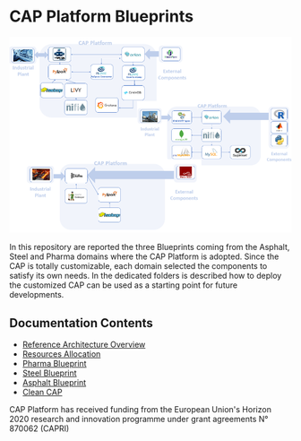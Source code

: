 # CAP Platform Blueprints

![CAP Platform Blueprints](docs/images/home.png?raw=true "CAP Platform Blueprints")

In this repository are reported the three Blueprints coming from the Asphalt, Steel and Pharma domains where the CAP Platform is adopted.
Since the CAP is totally customizable, each domain selected the components to satisfy its own needs. In the dedicated folders is described how to deploy the customized CAP can be used as a starting point for future developments.

## Documentation Contents

-   [Reference Architecture Overview](https://github.com/Engineering-Research-and-Development/capri_cap_blueprints/blob/main/docs/RA.md)
-   [Resources Allocation](https://github.com/Engineering-Research-and-Development/capri_cap_blueprints/blob/main/docs/ResourcesAllocation.md)
-   [Pharma Blueprint](https://github.com/Engineering-Research-and-Development/capri_cap_blueprints/blob/main/docs/pharma.md)
-   [Steel Blueprint](https://github.com/Engineering-Research-and-Development/capri_cap_blueprints/blob/main/docs/steel.md)
-   [Asphalt Blueprint](https://github.com/Engineering-Research-and-Development/capri_cap_blueprints/blob/main/docs/asphalt.md)
-   [Clean CAP](https://github.com/Engineering-Research-and-Development/capri_cap_blueprints/blob/main/docs/cleanCAP.md)


CAP Platform has received funding from the European Union's Horizon 2020 research and innovation programme under grant agreements N° 870062 (CAPRI)

